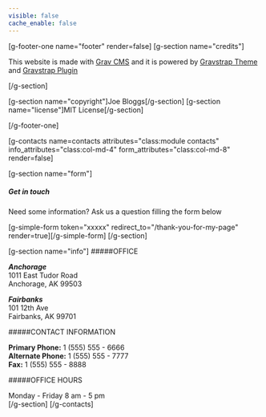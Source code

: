 ```yaml
---
visible: false
cache_enable: false
---
```


[g-footer-one name="footer" render=false]
[g-section name="credits"]

This website is made with [Grav CMS](http://getgrav.org/) and it is powered by [Gravstrap Theme](http://diblas.net/themes/gravstrap-theme-to-start-grav-cms-site-with-bootstrap-support/) and [Gravstrap Plugin](http://diblas.net/plugins/use-bootstrap-elements-in-the-grav-cms-way/)

[/g-section]

[g-section name="copyright"]Joe Bloggs[/g-section]
[g-section name="license"]MIT License[/g-section]

[/g-footer-one]


[g-contacts name=contacts attributes="class:module contacts" info_attributes="class:col-md-4" form_attributes="class:col-md-8" render=false]

[g-section name="form"]
##### Get in touch
Need some information? Ask us a question filling the form below

[g-simple-form token="xxxxx" redirect_to="/thank-you-for-my-page" render=true][/g-simple-form]
[/g-section]

[g-section name="info"]
#####OFFICE

___Anchorage___  
1011 East Tudor Road  
Anchorage, AK 99503  

___Fairbanks___  
101 12th Ave  
Fairbanks, AK 99701

#####CONTACT INFORMATION

**Primary Phone:** 1 (555) 555 - 6666  
**Alternate Phone:** 1 (555) 555 - 7777  
**Fax:** 1 (555) 555 - 8888  

#####OFFICE HOURS

Monday - Friday 8 am - 5 pm  
[/g-section]
[/g-contacts]
